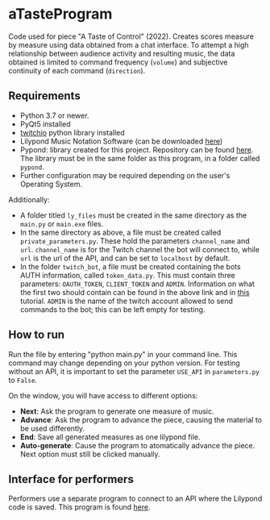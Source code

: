 # aTasteProgram
Code used for piece "A Taste of Control" (2022). Creates scores measure by measure using data obtained from a chat interface. To attempt a high relationship between 
audience activity and resulting music, the data obtained is limited to command frequency (``volume``) and subjective continuity of each command (`direction`).

## Requirements
* Python 3.7 or newer.
* PyQt5 installed
* [twitchio](https://twitchio.dev/en/latest/) python library installed
* Lilypond Music Notation Software (can be downloaded [here](https://lilypond.org/doc/v2.23/Documentation/web/download))
* Pypond: library created for this project. Repository can be found [here](https://github.com/tqmbanados/pypond). The library must be in the same folder as this program, in a folder called `pypond`. 
* Further configuration may be required depending on the user's Operating System.

Additionally:
* A folder titled `ly_files` must be created in the same directory as the `main.py` or `main.exe` files.
* In the same directory as above, a file must be created called `private_parameters.py`. These hold the parameters `channel_name` and `url`. `channel_name` is for the Twitch channel the bot will connect to, while `url` is the url of the API, and can be set to `localhost` by default. 
* In the folder `twitch_bot`, a file must be created containing the bots AUTH information, called `token_data.py`. This must contain three parameters: `OAUTH_TOKEN`, `CLIENT_TOKEN` and `ADMIN`. Information on what the first two should contain can be found in the above link and in [this](https://dev.to/ninjabunny9000/let-s-make-a-twitch-bot-with-python-2nd8) tutorial. `ADMIN` is the name of the twitch account allowed to send commands to the bot; this can be left empty for testing. 


## How to run

Run the file by entering "python main.py" in your command line. This command may change depending on your python version. 
For testing without an API, it is important to set the parameter `USE_API` in `parameters.py` to `False`.

On the window, you will have access to different options:
 * **Next**: Ask the program to generate one measure of music.
 * **Advance**: Ask the program to advance the piece, causing the material to be used differently.
 * **End**: Save all generated measures as one lilypond file.
 * **Auto-generate**: Cause the program to atomatically advance the piece. Next option must still be clicked manually. 

## Interface for performers

Performers use a separate program to connect to an API where the Lilypond code is saved. This program is found [here](https://github.com/tqmbanados/PuppetInterface).

